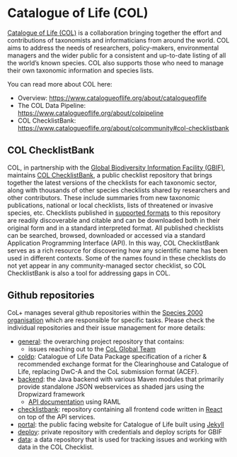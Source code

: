 # Catalogue of Life (COL)


[Catalogue of Life (COL)](http://www.catalogueoflife.org/) is a collaboration bringing together the effort and contributions of taxonomists and informaticians from around the world. COL aims to address the needs of researchers, policy-makers, environmental managers and the wider public for a consistent and up-to-date listing of all the world’s known species. COL also supports those who need to manage their own taxonomic information and species lists.

You can read more about COL here:

 - Overview: https://www.catalogueoflife.org/about/catalogueoflife
 - The COL Data Pipeline: https://www.catalogueoflife.org/about/colpipeline
 - COL ChecklistBank: https://www.catalogueoflife.org/about/colcommunity#col-checklistbank


## COL ChecklistBank

COL, in partnership with the [Global Biodiversity Information Facility (GBIF)](https://www.gbif.org), maintains [COL ChecklistBank](https://data.catalogueoflife.org), a public checklist repository that brings together the latest versions of the checklists for each taxonomic sector, along with thousands of other species checklists shared by researchers and other contributors. These include summaries from new taxonomic publications, national or local checklists, lists of threatened or invasive species, etc. Checklists published in [supported formats](docs/DATA-FORMATS.md) to this repository are readily discoverable and citable and can be downloaded both in their original form and in a standard interpreted format. All published checklists can be searched, browsed, downloaded or accessed via a standard Application Programming Interface (API). In this way, COL ChecklistBank serves as a rich resource for discovering how any scientific name has been used in different contexts. Some of the names found in these checklists do not yet appear in any community-managed sector checklist, so COL ChecklistBank is also a tool for addressing gaps in COL.


##  Github repositories

CoL+ manages several github repositories within the [Species 2000 organisation](https://github.com/Sp2000) which are responsible for specific tasks.
Please check the individual repositories and their issue management for more details:

 - [general](https://github.com/CatalogueOfLife/general): the overarching project repository that contains:
    - issues reaching out to the [CoL Global Team](https://github.com/CatalogueOfLife/general/issues?q=is%3Aissue+is%3Aopen+label%3A%22Global+Team%22)
 - [coldp](https://github.com/CatalogueOfLife/coldp): Catalogue of Life Data Package specification of a richer & recommended exchange format for the Clearinghouse and Catalogue of Life, replacing DwC-A and the CoL submission format (ACEF).
 - [backend](https://github.com/CatalogueOfLife/backend): the Java backend with various Maven modules that primarily provide standalone JSON webservices as shaded jars using the Dropwizard framework
    - [API documentation](https://sp2000.github.io/colplus/api/api.html) using RAML
 - [checklistbank](https://github.com/CatalogueOfLife/checklistbank): repository containing all frontend code written in [React](https://reactjs.org/) on top of the API services.
 - [portal](https://github.com/CatalogueOfLife/portal): the public facing website for Catalogue of Life built using [Jekyll](https://jekyllrb.com/)
 - [deploy](https://github.com/CatalogueOfLife/deploy): private repository with credentials and deploy scripts for GBIF
 - [data](https://github.com/CatalogueOfLife/data): a data repository that is used for tracking issues and working with data in the COL Checklist.
